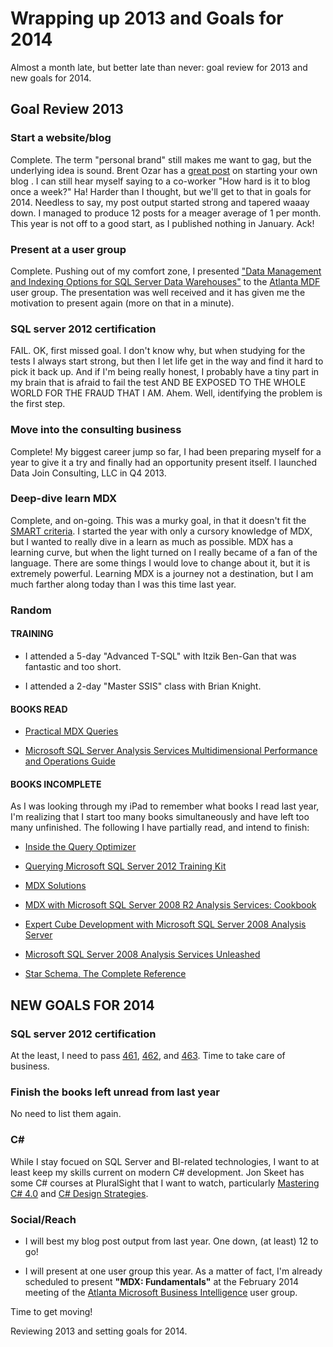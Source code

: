 # Wrapping up 2013 and Goals for 2014


Almost a month late, but better late than never: goal review for 2013 and new goals for 2014. 


## Goal Review 2013

### Start a website/blog


Complete. The term "personal brand" still makes me want to gag, but the underlying idea is sound. Brent Ozar has a [great post](http://www.brentozar.com/archive/2008/12/how-start-blog/) on starting your own blog . I can still hear myself saying to a co-worker "How hard is it to blog once a week?" Ha! Harder than I thought, but we'll get to that in goals for 2014. Needless to say, my post output started strong and tapered waaay down. I managed to produce 12 posts for a meager average of 1 per month. This year is not off to a good start, as I published nothing in January. Ack!


### Present at a user group


Complete. Pushing out of my comfort zone, I presented ["Data Management and Indexing Options for SQL Server Data Warehouses"](http://lance-england.com/blog/2013/8/13/data-management-and-indexing-options-for-sql-server-data-warehouses) to the [Atlanta MDF](http://www.atlantamdf.com/events.aspx) user group. The presentation was well received and it has given me the motivation to present again (more on that in a minute).


### SQL server 2012 certification


FAIL. OK, first missed goal. I don't know why, but when studying for the tests I always start strong, but then I let life get in the way and find it hard to pick it back up. And if I'm being really honest, I probably have a tiny part in my brain that is afraid to fail the test AND BE EXPOSED TO THE WHOLE WORLD FOR THE FRAUD THAT I AM. Ahem. Well, identifying the problem is the first step.


### Move into the consulting business


Complete! My biggest career jump so far, I had been preparing myself for a year to give it a try and finally had an opportunity present itself. I launched Data Join Consulting, LLC in Q4 2013.


### Deep-dive learn MDX


Complete, and on-going. This was a murky goal, in that it doesn't fit the [SMART criteria](http://en.wikipedia.org/wiki/SMART_criteria). I started the year with only a cursory knowledge of MDX, but I wanted to really dive in a learn as much as possible. MDX has a learning curve, but when the light turned on I really became of a fan of the language. There are some things I would love to change about it, but it is extremely powerful. Learning MDX is a journey not a destination, but I am much farther along today than I was this time last year. 


### Random
#### TRAINING

  *  I attended a 5-day "Advanced T-SQL" with Itzik Ben-Gan that was fantastic and too short.

  *  I attended a 2-day "Master SSIS" class with Brian Knight.
#### BOOKS READ

  *  [Practical MDX Queries](http://www.mhprofessional.com/product.php?cat=112&amp;isbn=0071713360)

  *  [Microsoft SQL Server Analysis Services Multidimensional Performance and Operations Guide](http://social.technet.microsoft.com/wiki/contents/articles/11608.e-book-gallery-for-microsoft-technologies.aspx#MicrosoftSQLServerAnalysisServicesMultidimensionalPerformanceandOperationsGuide)
#### BOOKS INCOMPLETE

As I was looking through my iPad to remember what books I read last year, I'm realizing that I start too many books simultaneously and have left too many unfinished. The following I have partially read, and intend to finish:

  *  [Inside the Query Optimizer](http://www.red-gate.com/community/books/inside-sql-server-query-optimizer)

  *  [Querying Microsoft SQL Server 2012 Training Kit](http://shop.oreilly.com/product/0790145345059.do)

  *  [MDX Solutions](http://www.wiley.com/WileyCDA/WileyTitle/productCd-0471748080.html)

  *  [MDX with Microsoft SQL Server 2008 R2 Analysis Services: Cookbook](http://www.packtpub.com/mdx-with-microsoft-sql-server-2008-r2-analysis-services/book)

  *  [Expert Cube Development with Microsoft SQL Server 2008 Analysis Server](http://www.packtpub.com/expert-cube-development-with-microsoft-sql-server-2008-analysis-services/book)

  *  [Microsoft SQL Server 2008 Analysis Services Unleashed](http://www.informit.com/store/microsoft-sql-server-2008-analysis-services-unleashed-9780672330018)

  *  [Star Schema, The Complete Reference](http://www.mhprofessional.com/product.php?isbn=0071744339)
## NEW GOALS FOR 2014

### SQL server 2012 certification


At the least, I need to pass [461](http://www.microsoft.com/learning/en-us/exam-70-461.aspx), [462](http://www.microsoft.com/learning/en-us/exam-70-462.aspx), and [463](http://www.microsoft.com/learning/en-us/exam-70-463.aspx). Time to take care of business.


### Finish the books left unread from last year


No need to list them again.


### C&#35;


While I stay focued on SQL Server and BI-related technologies, I want to at least keep my skills current on modern C# development. Jon Skeet has some C# courses at PluralSight that I want to watch, particularly [Mastering C# 4.0](http://pluralsight.com/training/Courses/TableOfContents/skeet-csharp4) and [C# Design Strategies](http://pluralsight.com/training/Courses/TableOfContents/csharp-design-strategies).


### Social/Reach

  *  I will best my blog post output from last year. One down, (at least) 12 to go! 

  *  I will present at one user group this year. As a matter of fact, I'm already scheduled to present <span style="font-weight:bold;">"MDX: Fundamentals"</span> at the February 2014 meeting of the [Atlanta Microsoft Business Intelligence](http://atlantabi.sqlpass.org/) user group. 

Time to get moving!
 
Reviewing 2013 and setting goals for 2014.

